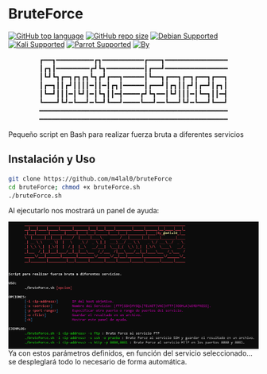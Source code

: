 # BruteForce

[![GitHub top language](https://img.shields.io/github/languages/top/m4lal0/bruteForce?logo=gnu-bash&style=flat-square)](#)
[![GitHub repo size](https://img.shields.io/github/repo-size/m4lal0/bruteForce?logo=webpack&style=flat-square)](#)
[![Debian Supported](https://img.shields.io/badge/Debian-Supported-blue?style=flat-square&logo=debian)](#)
[![Kali Supported](https://img.shields.io/badge/Kali-Supported-blue?style=flat-square&logo=linux)](#)
[![Parrot Supported](https://img.shields.io/badge/Parrot-Supported-blue?style=flat-square&logo=linux)](#)
[![By](https://img.shields.io/badge/By-m4lal0-green?style=flat-square&logo=github)](#)

<p align="center">
┏━━┓━━━━━━━━━┏┓━━━━━━━━━━┏━━━┓━━━━━━━━━━━━━━━
┃┏┓┃━━━━━━━━┏┛┗┓━━━━━━━━━┃┏━━┛━━━━━━━━━━━━━━━
┃┗┛┗┓┏━┓┏┓┏┓┗┓┏┛┏━━┓━━━━━┃┗━━┓┏━━┓┏━┓┏━━┓┏━━┓
┃┏━┓┃┃┏┛┃┃┃┃━┃┃━┃┏┓┃━━━━━┃┏━━┛┃┏┓┃┃┏┛┃┏━┛┃┏┓┃
┃┗━┛┃┃┃━┃┗┛┃━┃┗┓┃┃━┫━━━━┏┛┗┓━━┃┗┛┃┃┃━┃┗━┓┃┃━┫
┗━━━┛┗┛━┗━━┛━┗━┛┗━━┛━━━━┗━━┛━━┗━━┛┗┛━┗━━┛┗━━┛
━━━━━━━━━━━━━━━━━━━━━━━━━━━━━━━━━━━━━━━━━━━━━
━━━━━━━━━━━━━━━━━━━━━━━━━━━━━━━━━━━━━━━━━━━━━

Pequeño script en Bash para realizar fuerza bruta a diferentes servicios
</p>

## Instalación y Uso

```bash
git clone https://github.com/m4lal0/bruteForce
cd bruteForce; chmod +x bruteForce.sh
./bruteForce.sh
```

Al ejecutarlo nos mostrará un panel de ayuda:

<p align="center">
<img src="https://github.com/m4lal0/bruteForce/blob/main/images/helpPanel.png"
	alt="helpPanel"
	width="1000"
	style="float: left; margin-right: 10px;" />
</p>

Ya con estos parámetros definidos, en función del servicio seleccionado... se despleglará todo lo necesario de forma automática.